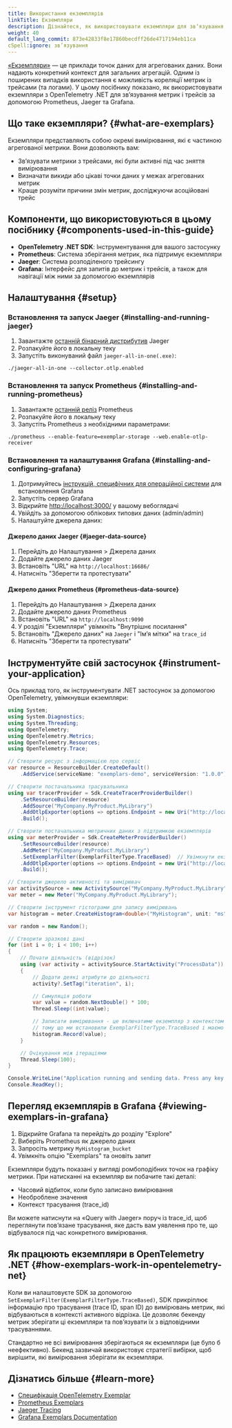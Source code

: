 ```yaml
---
title: Використання екземплярів
linkTitle: Екземпляри
description: Дізнайтеся, як використовувати екземпляри для звʼязування метрик з трейсами в OpenTelemetry .NET
weight: 40
default_lang_commit: 873e42833f8e17860becdff26de4717194eb11ca
cSpell:ignore: зв’язування
---
```


[«Екземпляри»](/docs/specs/otel/metrics/sdk/#exemplar) — це приклади точок даних для агрегованих даних. Вони надають конкретний контекст для загальних агрегацій. Одним із поширених випадків використання є можливість кореляції метрик із трейсами (та логами). У цьому посібнику показано, як використовувати екземпляри з OpenTelemetry .NET для зв’язування метрик і трейсів за допомогою Prometheus, Jaeger та Grafana.

## Що таке екземпляри? {#what-are-exemplars}

Екземпляри представляють собою окремі вимірювання, які є частиною агрегованої метрики. Вони дозволяють вам:

- Звʼязувати метрики з трейсами, які були активні під час зняття вимірювання
- Визначати викиди або цікаві точки даних у межах агрегованих метрик
- Краще розуміти причини змін метрик, досліджуючи асоційовані трейс

## Компоненти, що використовуються в цьому посібнику {#components-used-in-this-guide}

- **OpenTelemetry .NET SDK**: Інструментування для вашого застосунку
- **Prometheus**: Система зберігання метрик, яка підтримує екземпляри
- **Jaeger**: Система розподіленого трейсингу
- **Grafana**: Інтерфейс для запитів до метрик і трейсів, а також для навігації між ними за допомогою екземплярів

## Налаштування {#setup}

### Встановлення та запуск Jaeger {#installing-and-running-jaeger}

1. Завантажте [останній бінарний дистрибутив](https://www.jaegertracing.io/download/) Jaeger
2. Розпакуйте його в локальну теку
3. Запустіть виконуваний файл `jaeger-all-in-one(.exe)`:

```shell
./jaeger-all-in-one --collector.otlp.enabled
```

### Встановлення та запуск Prometheus {#installing-and-running-prometheus}

1. Завантажте [останній реліз](https://prometheus.io/download/) Prometheus
2. Розпакуйте його в локальну теку
3. Запустіть Prometheus з необхідними параметрами:

```shell
./prometheus --enable-feature=exemplar-storage --web.enable-otlp-receiver
```

### Встановлення та налаштування Grafana {#installing-and-configuring-grafana}

1. Дотримуйтесь
   [інструкцій, специфічних для операційної системи](https://grafana.com/docs/grafana/latest/setup-grafana/installation/#supported-operating-systems) для встановлення Grafana
2. Запустіть сервер Grafana
3. Відкрийте [http://localhost:3000/](http://localhost:3000/) у вашому вебоглядачі
4. Увійдіть за допомогою облікових типових даних (admin/admin)
5. Налаштуйте джерела даних:

#### Джерело даних Jaeger {#jaeger-data-source}

1. Перейдіть до Налаштування > Джерела даних
2. Додайте джерело даних Jaeger
3. Встановіть "URL" на `http://localhost:16686/`
4. Натисніть "Зберегти та протестувати"

#### Джерело даних Prometheus {#prometheus-data-source}

1. Перейдіть до Налаштування > Джерела даних
2. Додайте джерело даних Prometheus
3. Встановіть "URL" на `http://localhost:9090`
4. У розділі "Екземпляри" увімкніть "Внутрішнє посилання"
5. Встановіть "Джерело даних" на `Jaeger` і "Імʼя мітки" на `trace_id`
6. Натисніть "Зберегти та протестувати"

## Інструментуйте свій застосунок {#instrument-your-application}

Ось приклад того, як інструментувати .NET застосунок за допомогою OpenTelemetry, увімкнувши екземпляри:

```csharp
using System;
using System.Diagnostics;
using System.Threading;
using OpenTelemetry;
using OpenTelemetry.Metrics;
using OpenTelemetry.Resources;
using OpenTelemetry.Trace;

// Створити ресурс з інформацією про сервіс
var resource = ResourceBuilder.CreateDefault()
    .AddService(serviceName: "exemplars-demo", serviceVersion: "1.0.0");

// Створити постачальника трасувальника
using var tracerProvider = Sdk.CreateTracerProviderBuilder()
    .SetResourceBuilder(resource)
    .AddSource("MyCompany.MyProduct.MyLibrary")
    .AddOtlpExporter(options => options.Endpoint = new Uri("http://localhost:4317"))
    .Build();

// Створити постачальника метричних даних з підтримкою екземплярів
using var meterProvider = Sdk.CreateMeterProviderBuilder()
    .SetResourceBuilder(resource)
    .AddMeter("MyCompany.MyProduct.MyLibrary")
    .SetExemplarFilter(ExemplarFilterType.TraceBased)  // Увімкнути екземпляри на основі трейсів
    .AddOtlpExporter(options => options.Endpoint = new Uri("http://localhost:9090/api/v1/otlp"))
    .Build();

// Створити джерело активності та вимірювач
var activitySource = new ActivitySource("MyCompany.MyProduct.MyLibrary");
var meter = new Meter("MyCompany.MyProduct.MyLibrary");

// Створити інструмент гістограми для запису вимірювань
var histogram = meter.CreateHistogram<double>("MyHistogram", unit: "ms", description: "Example histogram");

var random = new Random();

// Створити зразкові дані
for (int i = 0; i < 100; i++)
{
    // Почати діяльність (відрізок)
    using (var activity = activitySource.StartActivity("ProcessData"))
    {
        // Додати деякі атрибути до діяльності
        activity?.SetTag("iteration", i);

        // Симуляція роботи
        var value = random.NextDouble() * 100;
        Thread.Sleep((int)value);

        // Записати вимірювання - це включатиме екземпляр з контекстом трейсування
        // тому що ми встановили ExemplarFilterType.TraceBased і маємо активну діяльність
        histogram.Record(value);
    }

    // Очікування між ітераціями
    Thread.Sleep(100);
}

Console.WriteLine("Application running and sending data. Press any key to exit.");
Console.ReadKey();
```

## Перегляд екземплярів в Grafana {#viewing-exemplars-in-grafana}

1. Відкрийте Grafana та перейдіть до розділу "Explore"
2. Виберіть Prometheus як джерело даних
3. Запросіть метрику `MyHistogram_bucket`
4. Увімкніть опцію "Exemplars" та оновіть запит

Екземпляри будуть показані у вигляді ромбоподібних точок на графіку метрики. При натисканні на екземпляр ви побачите такі деталі:

- Часовий відбиток, коли було записано вимірювання
- Необроблене значення
- Контекст трасування (trace_id)

Ви можете натиснути на «Query with Jaeger» поруч із trace_id, щоб переглянути повʼязане трасування, яке дасть вам уявлення про те, що відбувалося під час конкретного вимірювання.

## Як працюють екземпляри в OpenTelemetry .NET {#how-exemplars-work-in-opentelemetry-net}

Коли ви налаштовуєте SDK за допомогою `SetExemplarFilter(ExemplarFilterType.TraceBased)`, SDK прикріплює інформацію про трасування (trace ID, span ID) до вимірювань метрик, які відбуваються в контексті активного відрізка. Це дозволяє бекенду метрик зберігати ці екземпляри та повʼязувати їх з відповідними трасуваннями.

Стандартно не всі вимірювання зберігаються як екземпляри (це було б неефективно). Бекенд зазвичай використовує стратегії вибірки, щоб вирішити, які вимірювання зберігати як екземпляри.

## Дізнатись більше {#learn-more}

- [Специфікація OpenTelemetry Exemplar](/docs/specs/otel/metrics/sdk/#exemplar)
- [Prometheus Exemplars](https://prometheus.io/docs/prometheus/latest/feature_flags/#exemplars-storage)
- [Jaeger Tracing](https://www.jaegertracing.io/)
- [Grafana Exemplars Documentation](https://grafana.com/docs/grafana/latest/fundamentals/exemplars/)
